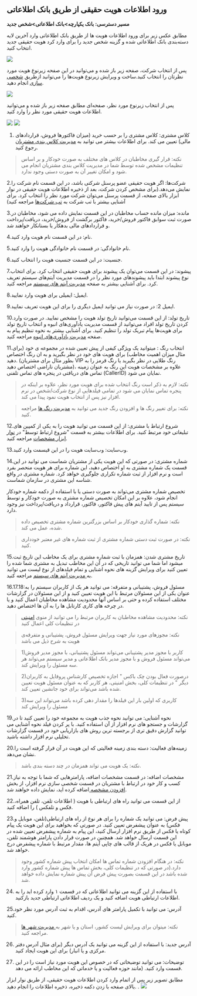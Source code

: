 ## ورود اطلاعات هویت حقیقی از طریق بانک اطلاعاتی

**مسیر دسترسی: بانک یکپارچه>بانک اطلاعاتی>شخص جدید**

مطابق عکس زیر برای ورود اطلاعات هویت ها از طریق بانک اطلاعاتی وارد آخرین لایه دسته‌بندی‌ بانک اطلاعاتی شده و گزینه شخص جدید را برای وارد کرد هویت حقیقی جدید انتخاب کنید.

![](haghighi1.png)

پس از انتخاب شرکت، صفحه زیر باز شده و می‌توانید در این صفحه زیرنوع هویت مورد نظرتان را انتخاب کنید.ساخت و ویرایش زیرنوع هویت‌ها را می‌توانید ازطریق [شخصی سازی]( https://github.com/1stco/PayamGostarDocs/blob/master/help2.5.4/Settings/Personalization-crm/Overview/General-information/General-information.md) انجام دهید. 

![](haghighi2.png)

پس از انتخاب زیرنوع مورد نظر، صفحه‌ای مطابق صفحه زیر باز شده و می‌توانید اطلاعات هویت حقیقی مورد نظر را وارد کنید.

![](haghighi3.png)
![](haghighi4.png)
 

1. کلاس مشتری: کلاس مشتری را بر حسب خرید (میزان فاکتورها فروش، قراردادهای مالی) تعیین می کند. برای اطلاعات بیشتر می توانید به [ مدیریت کلاس بندی مشتریان](https://github.com/1stco/PayamGostarDocs/blob/master/help2.5.4/Settings/Customer-classification-management/Customer-classification-management.md) رجوع کنید.

> نکته: قرار گیری مخاطبان در کلاس های مختلف به صورت خودکار و بر اساس تنظیمات مشخص شده توسط شما در مدیریت کلاس بندی مشتریان انجام می شود و امکان تغییر آن به صورت دستی وجود ندارد.

2.شرکت‌ها: اگر هویت حقیقی عضو پرسنل شرکتی باشد، در این قسمت نام شرکت را نمایش می‌دهد.(برای مشخص کردن شرکت، بعد از ذخیره اطلاعات هویت حقیقی در نوار ابزار بالای صفحه، از قسمت پرسنل می‌توان شرکت مورد نظر را انتخاب کرد. برای آشنایی بیشتر با تب شرکت به [  تب شرکت‌ها]( https://github.com/1stco/PayamGostarDocs/blob/master/help2.5.4/Integrated-bank/Database/Personnel-Companies/Sherkathamd.md) مراجعه کنید)

3.مانده: میزان مانده حساب مخاطبان در این قسمت نمایش داده می شود، مخاطبان در صورت ثبت سوابق فاکتور فروش/خرید، فاکتور برگشت از فروش/خرید، دریافت/پرداخت و قراردادهای مالی بدهکار یا بستانکار خواهند شد.

4.نام: در این قسمت نام هویت وارد کنید.

5.نام خانوادگی: در قسمت نام خانوادگی هویت را وارد کنید.

6.جنسیت: در این قسمت جنسیت هویت را انتخاب کنید.

7.پیشوند: در این قسمت می‌توان یک پیشوند برای هویت حقیقی انتخاب کرد. برای انتخاب نوع پیشوند ابتدا باید پیشوندهای مورد نظر را در قسمت مدیریت آیتم‌های سیستم تعریف کرد. برای آشنایی بیشتر به صفحه [ مدیریت آیتم های سیستم](https://github.com/1stco/PayamGostarDocs/blob/master/help2.5.4/Basic-Information/Management-of-system-items/Management-of-system-items.md) مراجعه کنید. 

8.ایمیل: ایمیلی برای هویت وارد نمایید.

9.ایمیل 2: در صورت نیاز می توانید ایمیل دیگری را برای این هویت تعریف نمایید.

10.تاریخ تولد: از این قسمت می‌توانید تاریخ تولد هویت را مشخص نمایید. در صورت وارد کردن تاریخ تولد افراد می‌توانید از قسمت مدیریت یادآوری‌های انبوه و انتخاب تاریخ تولد برای هویت‌ها پیام تبریک تولد را تنظیم کنید. برای آشنایی بیشتر به نحوه تنظیم پیام به صفحه [ مدیریت یادآوری‌های انبوه]( https://github.com/1stco/PayamGostarDocs/blob/master/help2.5.4/Settings/Mass-memory-management/Mass-memory-management.md) مراجعه کنید.

11.انتخاب رنگ : میتوانید یک ویژگی کیفی از پیش تعیین شده در مجموعه ی خود (برای مثال میزان اهمیت مخاطب) برای هویت های خود در نظر بگیرید و به ان رنگ اختصاص دهید. (بطور مثال برای مشتریان VIP رنگ طلایی در نظر بگیرید یا رنگ قرمز را به مشتریان ناراضی اختصاص دهید)، علاوه بر مشخصات هویت این رنگ به عنوان زمینه تماس های دریافتی در پنجره های تماس تلفنی (CallerID) نمایان می شود.

> نکته: لازم به ذکر است رنگ انتخاب شده برای هویت مورد نظر، علاوه بر اینکه در پنجره تماس نمایان می شود در تمامی فیلدهایی از نوع شرکت/شخص در نرم افزار نیز پس از انتخاب هویت نمود پیدا می کند.

> نکته: برای تغییر رنگ ها و افزودن رنگ جدید می توانید به [مدیریت رنگ ها](https://github.com/1stco/PayamGostarDocs/blob/master/help2.5.4/Basic-Information/Color-management/Color-management.md) مراجعه کنید. 

12.شروع ارتباط با مشتری: از این قسمت می توانید هویت را به یکی از کمپین های تبلیغاتی خود مرتبط کنید. برای اطلاعات بیشتر به قسمت "شروع ارتباط توسط" در [نوار ابزار مشخصات]( https://github.com/1stco/PayamGostarDocs/blob/master/help2.5.4/Integrated-bank/Database/General-specifications/Specifications-toolbar/Specifications-toolbar.md) مراجعه کنید.

13.وب‌سایت: وب‌سایت هویت را در این قیسمت وارد کنید. 

14.شماره مشتری: در صورتی که این هویت یکی از مشتریان شماست می توانید در این قسمت یک شماره مشتری به او اختصاص دهید، این شماره برای هر هویت منحصر بفرد است و نرم افزار از ثبت شماره تکراری جلوگیری خواهد کرد. شماره مشتری در واقع شناسه این مشتری در سازمان شماست.

 تخصیص شماره مشتری  می‌تواند به صورت دستی یا با استفاده از دکمه شماره خودکار انجام شود، علاوه بر این امکان تخصیص شماره مشتری به صورت خودکار و توسط سیستم پس از تایید آیتم های پیش فاکتور، فاکتور، قرارداد و دریافت/پرداخت نیز وجود دارد.
 
 > نکته: شماره گذاری خودکار بر اساس بزرگترین شماره مشتری تخصیص داده شده، عمل می کند.

> نکته: در صورت ثبت دستی شماره مشتری از ثبت شماره های غیر معتبر خودداری کنید.


15.تاریخ مشتری شدن: همزمان با ثبت شماره مشتری برای یک مخاطب این تاریخ ثبت میشود اما شما می توانید تاریخی که در آن این مخاطب تبدیل به مشتری شما شده را تعیین کنید
برای ویرایش گزینه های نحوه اشنایی و تمام فیلدهای از نوع لیست می توانید به[ مدیریت آیتم های سیستم](https://github.com/1stco/PayamGostarDocs/blob/master/help%202.5.4/Basic-Information/Management-of-system-items/Management-of-system-items.md) مراجعه کنید.

16.17.18:مسئول فروش، پشتیبانی و متفرقه: می توانید هر یک از کاربران سیستم را به عنوان یکی از این مسئولان مرتبط با این هویت تعیین کنید و از این مسئولان در گزارشات مختلف استفاده کرده و حتی بر اساس آنها محدودیت مشاهده مخاطبان اعمال کنید و یا در چرخه های کاری کارتابل ها را به آن ها اختصاص دهید.

> نکته: محدودیت مشاهده مخاطبان به کاربران مرتبط را می توانید از منوی [امنیتی](https://github.com/1stco/PayamGostarDocs/blob/master/help2.5.4/Settings/General-settings/security/security.md)
در تنظیمات کلی اعمال کنید

>  نکته: مجوزهای مورد نیاز جهت ویرایش مسئول فروش، پشتیبانی و متفرقه‌ی هویت به شرح ذیل می باشد

>  1)کاربر با مجوز مدیر پشتیبانی می‌تواند مسئول پشتیبانی،  با مجوز مدیر فروش می‌تواند مسئول فروش و با مجوز مدیر بانک اطلاعاتی و مدیر سیستم می‌تواند هر سه مسئول را ویرایش کند.

>  2)درصورت فعال بودن چک باکس " اجازه تخصیص کارشناس پروفایل به کاربران دیگر " در تنظیمات کلی، بخش امنیتی، هر کاربر که به عنوان مسئول هویت تعیین شده باشد می‌تواند برای خود جانشین تعیین کند.

>  3)کاربری که اولین بار این فیلدها را مقدار دهی کرده باشد می‌تواند این سه مسئول را ویرایش کند



19.نحوه آشنایی: می توانید نحوه جذب هویت به مجموعه خود را تعیین کنید تا در گزارشات و جستجو های نرم افزار از آن استفاده کنید. با پر کردن فیلد نحوه آشنایی می توانید گزارش دقیق تری از برجسته ترین روش های بازاریابی خود در قسمت گزارشات تحلیلی نرم افزار داشته باشید.

20.زمینه‌های فعالیت: دسته بندی زمینه فعالیتی که این هویت در آن قرار گرفته است را نشان می‌دهد.

> نکته: یک هویت می تواند همزمان در چند دسته بندی باشد.

21.مشخصات اضافه: در قسمت مشخصات اضافه، پارامترهایی که شما با توجه به نیاز کسب و کار خود در ارتباط با مشتریان در قسمت شخصی سازی نرم افزار، از بخش [افزودن مشخصه ](https://github.com/1stco/PayamGostarDocs/blob/master/help2.5.4/Settings/Personalization-crm/Overview/General-information/Add-features/Add-features.md)اضافه کرده اید، نمایش داده خواهند شد.

22.از این قسمت می توانید راه های ارتباطی با هویت ( اطلاعات تلفن، تلفن همراه، فکس و تلفکس ) را اضافه کنید.

23.پیش فرض: می توانید یک شماره را برای هر نوع از راه های ارتباطی(تلفن، موبایل و فکس) به عنوان پیشفرض تعیین کنید. در صورتی که بخواهید برای این هویت یک پیام کوتاه یا فکس از طریق نرم افزار ارسال کنید، این پیام به شماره پیشفرض تعیین شده در این قسمت ارسال خواهد شد. همچنین در صورت قرار دادن پارامتر هوشمند تلفن، موبابل یا فکس در هریک از قالب های چاپی آیتم ها، مقدار مرتبط با شماره پیشفرض درج خواهد شد.

> نکته: در هنگام افزودن شماره تماس ها امکان انتخاب پیش شماره کشور وجود دارد.(در صورتی که در تنظیمات کلی،  بخش تماس ها پیش شماره کشور وارد شده باشد در این قسمت بصورت پیش فرض آن پیش شماره نمایش داده خواهد شد.

24. با استفاده از این گزینه می توانید اطلاعاتی که در قسمت ۱ وارد کرده اید را به اطلاعات ارتباطی هویت اضافه کنید و یک ردیف اطلاعاتی ارتباطی جدید بازکنید.

25.آدرس: می توانید  با تکمیل پارامتر های آدرس، اقدام به ثبت آدرس مورد نظر خود کنید.

> نکته: میتوان برای ویرایش لیست کشور، استان و یا شهر به[ مدیریت شهر ها ](https://github.com/1stco/PayamGostarDocs/blob/master/help2.5.4/Basic-Information/Management-of-countries-provinces-and-cities/Management-of-countries-provinces-and-cities.md)مراجعه کنید.

26. آدرس جدید: با استفاده از این گزینه می توانید یک آدرس دیگر  (برای مثال آدرس دفتر مرکزی و یا انبار) برای این هویت ایجاد کنید.

27. توضیحات: می توانید توضیحاتی که در خصوص این هویت مورد نیاز است را در این قسمت وارد کنید. (مانند حوزه فعالیت و یا خدماتی که این مخاطب ارائه می دهد.

مطابق تصویر زیر پس از اتمام وارد کردن اطلاعات هویت حقیقی، از طریق نوار ابزار بالای صفحه با زدن دکمه ذخیره، ذخیره اطلاعات را انجام دهید.
.
![](haghighi5.png)

